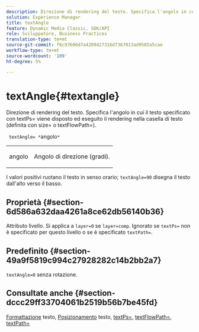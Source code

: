 ```yaml
---
description: Direzione di rendering del testo. Specifica l'angolo in cui il testo specificato con textPs= viene disposto ed eseguito il rendering nella casella di testo (definita con size= o textFlowPath=).
solution: Experience Manager
title: textAngle
feature: Dynamic Media Classic, SDK/API
role: Sviluppatore, Business Practices
translation-type: tm+mt
source-git-commit: f6c97606d7a4209427316d7367013ad9585a5cae
workflow-type: tm+mt
source-wordcount: '109'
ht-degree: 5%

---
```



# textAngle{#textangle}

Direzione di rendering del testo. Specifica l&#39;angolo in cui il testo specificato con textPs= viene disposto ed eseguito il rendering nella casella di testo (definita con size= o textFlowPath=).

` textAngle= *`angolo`*`

<table id="simpletable_40832AC4B43A458CA69B225768124F58"> 
 <tr class="strow"> 
  <td class="stentry"> <p> <span class="varname"> angolo </span> </p> </td> 
  <td class="stentry"> <p>Angolo di direzione (gradi). </p> </td> 
 </tr> 
</table>

I valori positivi ruotano il testo in senso orario; `textAngle=90` disegna il testo dall&#39;alto verso il basso.

## Proprietà {#section-6d586a632daa4261a8ce62db56140b36}

Attributo livello. Si applica a `layer=0` se `layer=comp`. Ignorato se `textPs=` non è specificato per questo livello o se è specificato `textPath=`.

## Predefinito {#section-49a9f5819c994c27928282c14b2bb2a7}

`textAngle=0` senza rotazione.

## Consultate anche {#section-dccc29ff33704061b2519b56b7be45fd}

[Formattazione](../../../../../is-api/http-ref/image-serving-api-ref/c-http-protocol-reference/c-text-formatting/c-text-formatting.md#concept-0d3136db7f6f49668274541cd4b6364c) testo,  [Posizionamento](../../../../../is-api/http-ref/image-serving-api-ref/c-http-protocol-reference/c-text-formatting/r-text-positioning.md#reference-f647443d92914f4b89a7cc5a83267d87) testo,  [textPs=](../../../../../is-api/http-ref/image-serving-api-ref/c-http-protocol-reference/c-command-reference/r-textps.md#reference-4209a2a6169f44278da2647cfb0cd767),  [textFlowPath=](../../../../../is-api/http-ref/image-serving-api-ref/c-http-protocol-reference/c-command-reference/r-textflowpath.md#reference-0b8d9493d71342f0b6a64a6d221584ef),  [textPath=](../../../../../is-api/http-ref/image-serving-api-ref/c-http-protocol-reference/c-command-reference/r-textpath.md#reference-b09cc0902dff4725bdb54d5da4076ccd)
